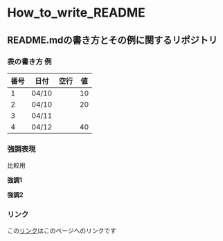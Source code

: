 # How_to_write_README
## README.mdの書き方とその例に関するリポジトリ
### 表の書き方 例
|  番号 | 日付  |  空行 | 値 |
| ----- | ----- | ---- | -- |
| 1     | 04/10 |      | 10 |
| 2     | 04/10 |      | 20 |
| 3     | 04/11 |      |    |
| 4     | 04/12 |      | 40 |

### 強調表現
比較用
 
**強調1**
 
__強調2__

### リンク
この[リンク](https://github.com/Sakkyun71Gray/How_to_write_README)はこのページへのリンクです